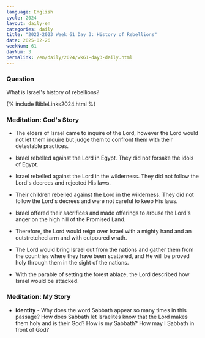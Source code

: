 ```yaml
---
language: English
cycle: 2024
layout: daily-en
categories: daily
title: "2022-2023 Week 61 Day 3: History of Rebellions"
date: 2025-02-26
weekNum: 61
dayNum: 3
permalink: /en/daily/2024/wk61-day3-daily.html
---
```


### Question     
What is Israel's history of rebellions?

{% include BibleLinks2024.html %}

### Meditation: God's Story   
+ The elders of Israel came to inquire of the Lord, however the Lord would not let them inquire but judge them to confront them with their detestable practices. 

+ Israel rebelled against the Lord in Egypt. They did not forsake the idols of Egypt. 

+ Israel rebelled against the Lord in the wilderness. They did not follow the Lord's decrees and rejected His laws. 

+ Their children rebelled against the Lord in the wilderness. They did not follow the Lord's decrees and were not careful to keep His laws. 

+ Israel offered their sacrifices and made offerings to arouse the Lord's anger on the high hill of the Promised Land. 

+ Therefore, the Lord would reign over Israel with a mighty hand and an outstretched arm and with outpoured wrath. 

+ The Lord would bring Israel out from the nations and gather them from the countries where they have been scattered, and He will be proved holy through them in the sight of the nations. 

+ With the parable of setting the forest ablaze, the Lord described how Israel would be attacked. 

### Meditation: My Story   
+ **Identity** - Why does the word Sabbath appear so many times in this passage? How does Sabbath let Israelites know that the Lord makes them holy and is their God? How is my Sabbath? How may I Sabbath in front of God?  

